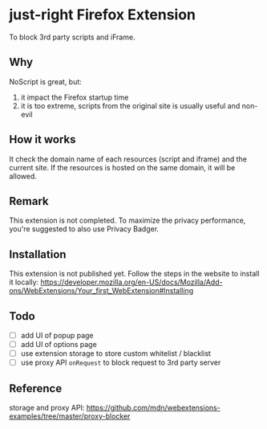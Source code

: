 # just-right Firefox Extension

To block 3rd party scripts and iFrame.

## Why
NoScript is great, but:
1. it impact the Firefox startup time
2. it is too extreme, scripts from the original site is usually useful and non-evil

## How it works
It check the domain name of each resources (script and iframe) and the current site.
If the resources is hosted on the same domain, it will be allowed.

## Remark
This extension is not completed.
To maximize the privacy performance, you're suggested to also use Privacy Badger.

## Installation
This extension is not published yet.
Follow the steps in the website to install it locally:
https://developer.mozilla.org/en-US/docs/Mozilla/Add-ons/WebExtensions/Your_first_WebExtension#Installing

## Todo
- [ ] add UI of popup page
- [ ] add UI of options page
- [ ] use extension storage to store custom whitelist / blacklist
- [ ] use proxy API `onRequest` to block request to 3rd party server

## Reference
storage and proxy API:
https://github.com/mdn/webextensions-examples/tree/master/proxy-blocker